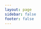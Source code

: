 ```yaml
---
layout: page
sidebar: false
footer: false
---
```

<script setup>
import {
  VPTeamPage,
  VPTeamPageTitle,
  VPTeamMembers,
  VPTeamPageSection
} from 'vitepress/theme'

const authors = [
  {
    avatar: 'https://www.github.com/???.png',
    name: 'Chiri',
    title: 'Creator of 3dmigoto',
    links: [
      // { icon: 'github', link: 'https://github.com/Chiri' }
    ]
  },
  {
    avatar: 'https://github.com/bo3b.png',
    name: 'bo3b',
    title: 'Main mantainer of 3dmigoto',
    links: [
      { icon: 'github', link: 'https://github.com/bo3b' }
    ]
  },
  {
    avatar: 'https://github.com/DarkStarSword.png',
    name: 'DarkStarSword',
    title: 'Main mantainer of 3dmigoto',
    links: [
      { icon: 'github', link: 'https://github.com/DarkStarSword' }
    ]
  },
]
const devs = [
  {
    avatar: 'https://www.github.com/SilentNightSound.png',
    name: 'SilentNightSound',
    title: 'Author of GIMI',
    links: [
      { icon: 'github', link: 'https://github.com/silentnightsound' },
      { icon: 'gamebanana', link: 'https://gamebanana.com/members/2176153'},
    ]
  },
  {
    avatar: 'https://www.github.com/SinsofSeven.png',
    name: 'SinsofSeven',
    title: 'Author of TexFx',
    links: [
      { icon: 'github', link: 'https://github.com/sinsofseven' },
      { icon: 'gamebanana', link: 'https://gamebanana.com/members/2823441'},
    ]
  },
  {
    avatar: 'https://www.github.com/Petrascyll.png',
    name: 'Scyll',
    title: 'Author of GUI Collect',
    links: [
      { icon: 'github', link: 'https://github.com/petrascyll' },
      { icon: 'gamebanana', link: 'https://gamebanana.com/members/2644630'},
    ]
  },
  {
    avatar: 'https://www.github.com/Seris0.png',
    name: 'Gustav0',
    title: 'Author of XXMI advanced tooling',
    links: [
      { icon: 'github', link: 'https://github.com/Seris0' },
      { icon: 'gamebanana', link: 'https://gamebanana.com/members/2890460'},
    ]
  },
  {
    avatar: 'https://www.github.com/SpectrumQT.png',
    name: 'SpectrumQT',
    title: 'Author of WWMI tooling and XXMI Launcher',
    links: [
      { icon: 'github', link: 'https://github.com/SpectrumQT' },
      { icon: 'gamebanana', link: 'https://gamebanana.com/members/2837527'},
    ]
  },
  {
    avatar: 'https://www.github.com/caverabbit.png',
    name: 'Caverabbit',
    title: 'Author of RabbitFX',
    links: [
      { icon: 'github', link: 'https://github.com/caverabbit'},
      { icon: 'gamebanana', link: 'https://gamebanana.com/members/2987570'},
    ]
  },
  {
    avatar: 'https://www.github.com/leotorrez.png',
    name: 'leotorrez',
    title: 'Author of LeoTools',
    links: [
      { icon: 'github', link: 'https://github.com/leotorrez' },
      { icon: 'x', link: 'https://bsky.app/profile/leomods.bsky.social' },
      { icon: 'gamebanana', link: 'https://gamebanana.com/members/2419201'},
    ]
  },
]
const writers = [
  {
    avatar: 'https://www.github.com/cybertron.png',
    name: 'Cybertron',
    title: 'Author of the 1st porting guide in video format',
    links: [
      // { icon: 'github', link: 'https://github.com/caverabbit'},
      { icon: 'x', link: 'https://x.com/cybertron231'},
      { icon: 'gamebanana', link: 'https://gamebanana.com/members/1994459'},
    ]
  },
  {
  avatar: 'https://www.github.com/rayvich.png',
  name: 'Rayvich',
  title: 'Russian Translator',
  links: [
    // { icon: 'github', link: 'https://github.com/rayvich'},
    { icon: 'gamebanana', link: 'https://gamebanana.com/members/2370640'},
  ]
  },
  {
  avatar: 'https://anilyan.carrd.co/assets/images/image03.jpg?v=50db0d5a',
  name: 'Anilyan',
  title: 'Guide writer',
  links: [
    { icon: 'instagram', link: 'https://anilyan.carrd.co'},
    { icon: 'discord', link: 'https://discord.com/invite/HcgvjWFCaG'},
  ]
  },
]
</script>
<VPTeamPage>
  <VPTeamPageTitle>
    <template #title>
      Acknowledgements
    </template>
  </VPTeamPageTitle>
  <VPTeamPageSection>
    <template #title>3dmigoto Author's</template>
    <template #lead>
      The development of 3dmigoto made modding possible without the help of these people we wouldn't be here.
    </template>
    <template #members>
      <VPTeamMembers :members="authors" />
    </template>
  </VPTeamPageSection>
  <VPTeamPageSection>
    <template #title>Tool devs</template>
    <template #lead>Their work keeps the XXMI games with constant updates and fixes.</template>
    <template #members>
      <VPTeamMembers size="small" :members="devs" />
    </template>
  </VPTeamPageSection>
  <VPTeamPageSection>
    <template #title>Tutorial writers</template>
    <template #lead>Wonderful contributors that granted their knowledge to be added to this repository</template>
    <template #members>
      <VPTeamMembers size="small" :members="writers" />
    </template>
  </VPTeamPageSection>
</VPTeamPage>
